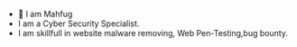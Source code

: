 - 👋 I am Mahfug
- I am a Cyber Security Specialist. 
- I am skillfull in website malware removing, Web Pen-Testing,bug bounty.
